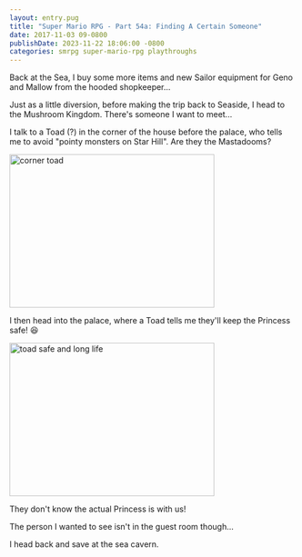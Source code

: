 ```yaml
---
layout: entry.pug
title: "Super Mario RPG - Part 54a: Finding A Certain Someone"
date: 2017-11-03 09-0800
publishDate: 2023-11-22 18:06:00 -0800
categories: smrpg super-mario-rpg playthroughs
---
```


Back at the Sea, I buy some more items and new Sailor equipment for Geno and Mallow from the hooded shopkeeper...

Just as a little diversion, before making the trip back to Seaside, I head to the Mushroom Kingdom. There's someone I want to meet...

I talk to a Toad (?) in the corner of the house before the palace, who tells me to avoid "pointy monsters on Star Hill". Are they the Mastadooms?

<img src="https://i.imgur.com/u8Vt2tA.png" alt="corner toad" width="360" height="270" id="liveblog" />

I then head into the palace, where a Toad tells me they'll keep the Princess safe! :laughing:

<img src="https://i.imgur.com/4svKmoY.png" alt="toad safe and long life" width="360" height="270" id="liveblog" />

They don't know the actual Princess is with us!

The person I wanted to see isn't in the guest room though...

I head back and save at the sea cavern.